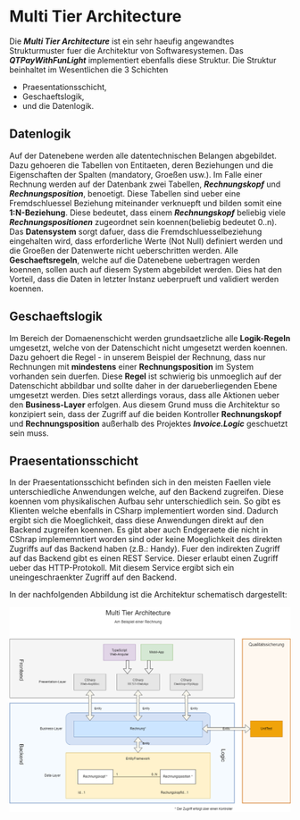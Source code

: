 ﻿Multi Tier Architecture  
=======================  
  
Die ***Multi Tier Architecture*** ist ein sehr haeufig angewandtes Strukturmuster fuer die Architektur von Softwaresystemen. Das ***QTPayWithFunLight*** implementiert ebenfalls diese Struktur. Die Struktur beinhaltet im Wesentlichen die 3 Schichten  
  
- Praesentationsschicht,  
- Geschaeftslogik,  
- und die Datenlogik.  
  
## Datenlogik  
  
Auf der Datenebene werden alle datentechnischen Belangen abgebildet. Dazu gehoeren die Tabellen von Entitaeten, deren Beziehungen und die Eigenschaften der Spalten (mandatory, Groeßen usw.). Im Falle einer Rechnung werden auf der Datenbank zwei Tabellen, ***Rechnungskopf*** und ***Rechnungsposition***, benoetigt. Diese Tabellen sind ueber eine Fremdschluessel Beziehung miteinander verknuepft und bilden somit eine **1:N-Beziehung**. Diese bedeutet, dass einem ***Rechnungskopf*** beliebig viele ***Rechnungspositionen*** zugeordnet sein koennen(beliebig bedeutet 0..n).  
Das **Datensystem** sorgt dafuer, dass die Fremdschluesselbeziehung eingehalten wird, dass erforderliche Werte (Not Null) definiert werden und die Groeßen der Datenwerte nicht ueberschritten werden. Alle **Geschaeftsregeln**, welche auf die Datenebene uebertragen werden koennen, sollen auch auf diesem System abgebildet werden. Dies hat den Vorteil, dass die Daten in letzter Instanz ueberprueft und validiert werden koennen.  
  
## Geschaeftslogik  
  
Im Bereich der Domaenenschicht werden grundsaetzliche alle **Logik-Regeln** umgesetzt, welche von der Datenschicht nicht umgesetzt werden koennen. Dazu gehoert die Regel - in unserem Beispiel der Rechnung, dass nur Rechnungen mit **mindestens** einer **Rechnungsposition** im System vorhanden sein duerfen. Diese **Regel** ist schwierig bis unmoeglich auf der Datenschicht abbildbar und sollte daher in der darueberliegenden Ebene umgesetzt werden. Dies setzt allerdings voraus, dass alle Aktionen ueber den **Business-Layer** erfolgen. Aus diesem Grund muss die Architektur so konzipiert sein, dass der Zugriff auf die beiden Kontroller **Rechnungskopf** und **Rechnungsposition** außerhalb des Projektes ***Invoice.Logic*** geschuetzt sein muss.  
  
## Praesentationsschicht  
  
In der Praesentationsschicht befinden sich in den meisten Faellen viele unterschiedliche Anwendungen welche, auf den Backend zugreifen. Diese koennen vom physikalischen Aufbau sehr unterschiedlich sein. So gibt es Klienten welche ebenfalls in CSharp implementiert worden sind. Dadurch ergibt sich die Moeglichkeit, dass diese Anwendungen direkt auf den Backend zugreifen koennen. Es gibt aber auch Endgeraete die nicht in CShrap implememntiert worden sind oder keine Moeglichkeit des direkten Zugriffs auf das Backend haben (z.B.: Handy). Fuer den indirekten Zugriff auf das Backend gibt es einen REST Service. Dieser erlaubt einen Zugriff ueber das HTTP-Protokoll. Mit diesem Service ergibt sich ein uneingeschraenkter Zugriff auf den Backend.  
  
In der nachfolgenden Abbildung ist die Architektur schematisch dargestellt:   
  
  
![MultiTierAchitecture](MultiTierArchitecture.png)  

